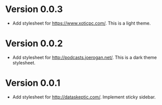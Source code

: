 # Version 0.0.3
* Add stylesheet for https://www.xoticpc.com/. This is a light theme.

# Version 0.0.2
* Add stylesheet for http://podcasts.joerogan.net/. This is a dark theme stylesheet.

# Version 0.0.1
* Add stylesheet for http://dataskeptic.com/. Implement sticky sidebar.